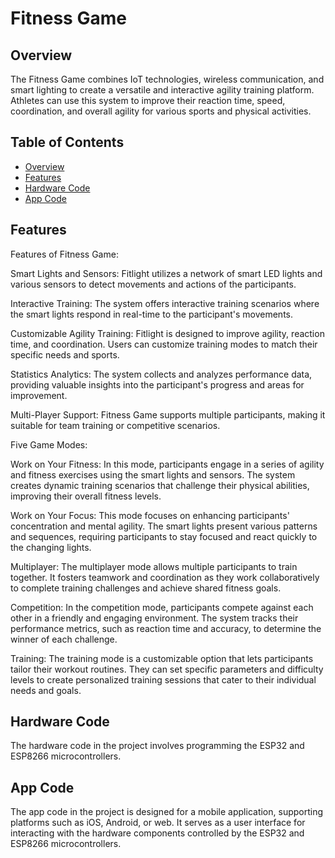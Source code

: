 # Fitness Game

## Overview
The Fitness Game combines IoT technologies, wireless communication, and smart lighting to create a versatile and interactive agility training platform. Athletes can use this system to improve their reaction time, speed, coordination, and overall agility for various sports and physical activities.

## Table of Contents
- [Overview](#overview)
- [Features](#features)
- [Hardware Code](#hardware-code)
- [App Code](#app-code)


## Features
Features of Fitness Game:

Smart Lights and Sensors: 
Fitlight utilizes a network of smart LED lights and various sensors to detect movements and actions of the participants.

Interactive Training:
The system offers interactive training scenarios where the smart lights respond in real-time to the participant's movements.

Customizable Agility Training: 
Fitlight is designed to improve agility, reaction time, and coordination. Users can customize training modes to match their specific needs and sports.

Statistics Analytics: 
The system collects and analyzes performance data, providing valuable insights into the participant's progress and areas for improvement.

Multi-Player Support: 
Fitness Game supports multiple participants, making it suitable for team training or competitive scenarios.

Five Game Modes:

Work on Your Fitness:
In this mode, participants engage in a series of agility and fitness exercises using the smart lights and sensors. The system creates dynamic training scenarios that challenge their physical abilities, improving their overall fitness levels.

Work on Your Focus: 
This mode focuses on enhancing participants' concentration and mental agility. The smart lights present various patterns and sequences, requiring participants to stay focused and react quickly to the changing lights.

Multiplayer: 
The multiplayer mode allows multiple participants to train together. It fosters teamwork and coordination as they work collaboratively to complete training challenges and achieve shared fitness goals.

Competition: 
In the competition mode, participants compete against each other in a friendly and engaging environment. The system tracks their performance metrics, such as reaction time and accuracy, to determine the winner of each challenge.

Training: 
The training mode is a customizable option that lets participants tailor their workout routines. They can set specific parameters and difficulty levels to create personalized training sessions that cater to their individual needs and goals.

## Hardware Code
The hardware code in the project involves programming the ESP32 and ESP8266 microcontrollers. 

## App Code
The app code in the project is designed for a mobile application, supporting platforms such as iOS, Android, or web. It serves as a user interface for interacting with the hardware components controlled by the ESP32 and ESP8266 microcontrollers.
